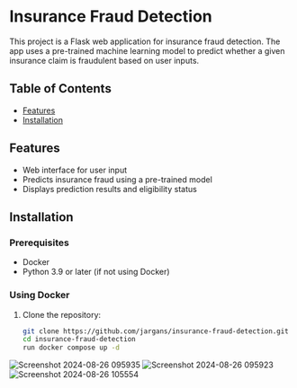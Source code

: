 # Insurance Fraud Detection

This project is a Flask web application for insurance fraud detection. The app uses a pre-trained machine learning model to predict whether a given insurance claim is fraudulent based on user inputs. 

## Table of Contents

- [Features](#features)
- [Installation](#installation)

## Features

- Web interface for user input
- Predicts insurance fraud using a pre-trained model
- Displays prediction results and eligibility status

## Installation

### Prerequisites

- Docker
- Python 3.9 or later (if not using Docker)

### Using Docker

1. Clone the repository:

   ```bash
   git clone https://github.com/jargans/insurance-fraud-detection.git
   cd insurance-fraud-detection
   run docker compose up -d
![Screenshot 2024-08-26 095935](https://github.com/user-attachments/assets/3e03f15b-41ac-4a93-b67c-5313425a3eb4)
![Screenshot 2024-08-26 095923](https://github.com/user-attachments/assets/c3cb7adc-201a-43a9-b2ca-f1d37f830403)
![Screenshot 2024-08-26 105554](https://github.com/user-attachments/assets/3567caff-3866-4387-9fdc-460e8f4a0d00)


